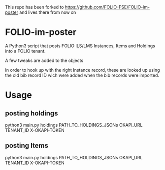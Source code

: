 This repo has been forked to https://github.com/FOLIO-FSE/FOLIO-im-poster and lives there from now on


# FOLIO-im-poster
A Python3 script that posts FOLIO ILS/LMS Instances, Items and Holdings into a FOLIO tenant.

A few tweaks are added to the objects

In order to hook up with the right Instance record, these are looked up using the old bib record ID wich were added when the bib records were imported.

# Usage
## posting holdings
python3 main.py holdings PATH_TO_HOLDINGS_JSONs OKAPI_URL TENANT_ID X-OKAPI-TOKEN

## posting Items
python3 main.py holdings PATH_TO_HOLDINGS_JSONs OKAPI_URL TENANT_ID X-OKAPI-TOKEN
